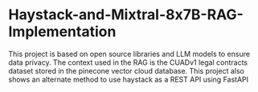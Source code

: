 # Haystack-and-Mixtral-8x7B-RAG-Implementation
This project is based on open source libraries and LLM models to ensure data privacy. The context used in the RAG is the CUADv1 legal contracts dataset stored in the pinecone vector cloud database. This project also shows an alternate method to use haystack as a REST API using FastAPI
